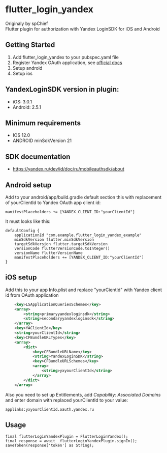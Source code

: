 # flutter_login_yandex
Originaly by spChief </br>
Flutter plugin for authorization with Yandex LoginSDK for iOS and Android

## Getting Started
1. Add flutter_login_yandex to your pubspec.yaml file
2. Register Yandex OAuth application, see [official docs](https://dev-id.docs-viewer.yandex.ru/ru/mobileauthsdk/ios/2.1.0/sdk-ios)
3. Setup android
4. Setup ios 

## YandexLoginSDK version in plugin:
- iOS: 3.0.1
- Android: 2.5.1

## Minimum requirements
- IOS 12.0
- ANDROID minSdkVersion 21

## SDK documentation
- https://yandex.ru/dev/id/doc/ru/mobileauthsdk/about

## Android setup
Add to your android/app/build.gradle default section this with replacement of yourClientId to Yandex OAuth app client id:
```
manifestPlaceholders += [YANDEX_CLIENT_ID:"yourClientId"]
```

It must looks like this:
```
defaultConfig {
    applicationId "com.example.flutter_login_yandex_example"
    minSdkVersion flutter.minSdkVersion
    targetSdkVersion flutter.targetSdkVersion
    versionCode flutterVersionCode.toInteger()
    versionName flutterVersionName
    manifestPlaceholders += [YANDEX_CLIENT_ID:"yourClientId"]
}
```

## iOS setup
Add this to your app Info.plist and replace "yourCientId" with Yandex client id from OAuth application
```xml
	<key>LSApplicationQueriesSchemes</key>
	<array>
		<string>primaryyandexloginsdk</string>
		<string>secondaryyandexloginsdk</string>
	</array>
	<key>YAClientId</key>
	<string>yourClientId</string>
	<key>CFBundleURLTypes</key>
	<array>
		<dict>
			<key>CFBundleURLName</key>
			<string>YandexLoginSDK</string>
			<key>CFBundleURLSchemes</key>
			<array>
				<string>yxyourClientId</string>
			</array>
		</dict>
	</array>
```

Also you need to set up Entitlements, add *Capability: Associated Domains* and enter domain with replaced yourClientId to your value:
```
applinks:yxyourClientId.oauth.yandex.ru
```

## Usage

```
final flutterLoginYandexPlugin = FlutterLoginYandex();
final response = await _flutterLoginYandexPlugin.signIn();
saveToken(response['token'] as String);
```
